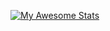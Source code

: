 [![My Awesome Stats](https://awesome-github-stats.azurewebsites.net/user-stats/brunobritodev)](https://git.io/awesome-stats-card)
